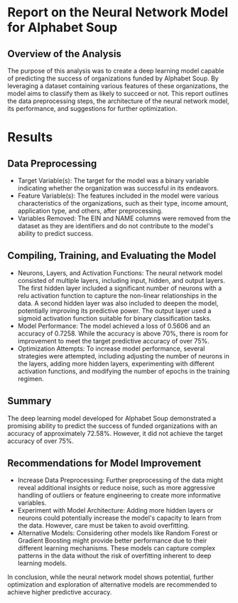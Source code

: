 
# Report on the Neural Network Model for Alphabet Soup
## Overview of the Analysis
The purpose of this analysis was to create a deep learning model capable of predicting the success of organizations funded by Alphabet Soup. By leveraging a dataset containing various features of these organizations, the model aims to classify them as likely to succeed or not. This report outlines the data preprocessing steps, the architecture of the neural network model, its performance, and suggestions for further optimization.

# Results
## Data Preprocessing
* Target Variable(s): The target for the model was a binary variable indicating whether the organization was successful in its endeavors.
* Feature Variable(s): The features included in the model were various characteristics of the organizations, such as their type, income amount, application type, and others, after preprocessing.
* Variables Removed: The EIN and NAME columns were removed from the dataset as they are identifiers and do not contribute to the model's ability to predict success.

## Compiling, Training, and Evaluating the Model
* Neurons, Layers, and Activation Functions: The neural network model consisted of multiple layers, including input, hidden, and output layers. The first hidden layer included a significant number of neurons with a relu activation function to capture the non-linear relationships in the data. A second hidden layer was also included to deepen the model, potentially improving its predictive power. The output layer used a sigmoid activation function suitable for binary classification tasks.
* Model Performance: The model achieved a loss of 0.5606 and an accuracy of 0.7258. While the accuracy is above 70%, there is room for improvement to meet the target predictive accuracy of over 75%.
* Optimization Attempts: To increase model performance, several strategies were attempted, including adjusting the number of neurons in the layers, adding more hidden layers, experimenting with different activation functions, and modifying the number of epochs in the training regimen.

## Summary
The deep learning model developed for Alphabet Soup demonstrated a promising ability to predict the success of funded organizations with an accuracy of approximately 72.58%. However, it did not achieve the target accuracy of over 75%.

## Recommendations for Model Improvement
* Increase Data Preprocessing: Further preprocessing of the data might reveal additional insights or reduce noise, such as more aggressive handling of outliers or feature engineering to create more informative variables.
* Experiment with Model Architecture: Adding more hidden layers or neurons could potentially increase the model's capacity to learn from the data. However, care must be taken to avoid overfitting.
* Alternative Models: Considering other models like Random Forest or Gradient Boosting might provide better performance due to their different learning mechanisms. These models can capture complex patterns in the data without the risk of overfitting inherent to deep learning models.

In conclusion, while the neural network model shows potential, further optimization and exploration of alternative models are recommended to achieve higher predictive accuracy.